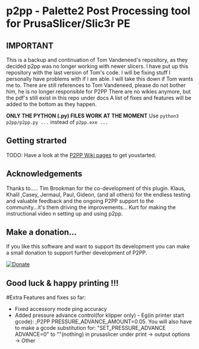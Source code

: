 # p2pp - **Palette2 Post Processing tool for PrusaSlicer/Slic3r PE**

## IMPORTANT
This is a backup and continuation of Tom Vandeneed's repository, as they decided p2pp was no longer working with newer slicers. 
I have put up this repository with the last version of Tom's code. 
I will be fixing stuff I personally have problems with if i am able.
I will take this down if Tom wants me to.
There are still references to Tom Vandeneed, please do not bother him, he is no longer responsible for P2PP
There are no wikies anymore, but the pdf's still exist in this repo under docs
A list of fixes and features will be added to the bottom as they happen.

**ONLY THE PYTHON (.py) FILES WORK AT THE MOMENT**
Use ```python3 p2pp/p2pp.py ...``` instead of ```p2pp.exe ...``` 

## Getting strarted
TODO:
Have a look at the [P2PP Wiki pages](https://github.com/ThomasNyk/p2ppUnofficial) to get youstarted.


## Acknowledgements

Thanks to.....
Tim Brookman for the co-development of this plugin.
Klaus, Khalil ,Casey, Jermaul, Paul, Gideon,   (and all others) for the endless testing and valuable feedback and the ongoing P2PP support to the community...it's them driving the improvements...
Kurt for making the instructional video n setting up and using p2pp.

## Make a donation...

If you like this software and want to support its development you can make a small donation to support further development of P2PP.

[![Donate](https://img.shields.io/badge/Donate-PayPal-green.svg)](https://www.paypal.com/cgi-bin/webscr?cmd=_donations&business=t.vandeneede@pandora.be&lc=EU&item_name=Donation+to+P2PP+Developer&no_note=0&cn=&currency_code=EUR&bn=PP-DonationsBF:btn_donateCC_LG.gif:NonHosted)



## **Good luck & happy printing !!!**

#Extra Features and fixes so far:
- Fixed accessory mode ping accuracy
- Added pressure advance control(for klipper only) - Eg(in printer start gcode): ;P2PP PRESSURE_ADVANCE_AMOUNT=0.05. You will also have to make a gcode substitution for: "SET_PRESSURE_ADVANCE ADVANCE=0" to ""(nothing) in prusaslicer under print -> output options -> Other




